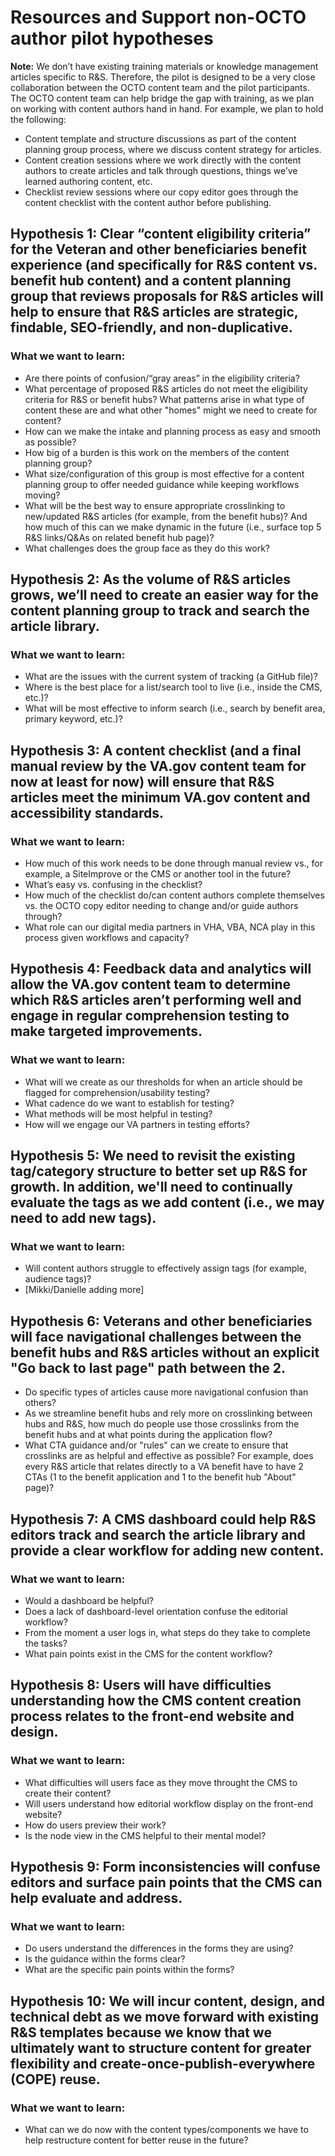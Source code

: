 # Resources and Support non-OCTO author pilot hypotheses

**Note:** We don’t have existing training materials or knowledge management articles specific to R&S. Therefore, the pilot is designed to be a very close collaboration between the OCTO content team and the pilot participants. The OCTO content team can help bridge the gap with training, as we plan on working with content authors hand in hand. For example, we plan to hold the following:
 - Content template and structure discussions as part of the content planning group process, where we discuss content strategy for articles.
 - Content creation sessions where we work directly with the content authors to create articles and talk through questions, things we’ve learned authoring content, etc.
 - Checklist review sessions where our copy editor goes through the content checklist with the content author before publishing.

## Hypothesis 1: Clear “content eligibility criteria” for the Veteran and other beneficiaries benefit experience (and specifically for R&S content vs. benefit hub content) and a content planning group that reviews proposals for R&S articles will help to ensure that R&S articles are strategic, findable, SEO-friendly, and non-duplicative.

### What we want to learn:
- Are there points of confusion/“gray areas” in the eligibility criteria?
- What percentage of proposed R&S articles do not meet the eligibility criteria for R&S or benefit hubs? What patterns arise in what type of content these are and what other "homes" might we need to create for content?
- How can we make the intake and planning process as easy and smooth as possible?
- How big of a burden is this work on the members of the content planning group?
- What size/configuration of this group is most effective for a content planning group to offer needed guidance while keeping workflows moving?
- What will be the best way to ensure appropriate crosslinking to new/updated R&S articles (for example, from the benefit hubs)? And how much of this can we make dynamic in the future (i.e., surface top 5 R&S links/Q&As on related benefit hub page)?
- What challenges does the group face as they do this work? 

## Hypothesis 2: As the volume of R&S articles grows, we’ll need to create an easier way for the content planning group to track and search the article library.

### What we want to learn:
- What are the issues with the current system of tracking (a GitHub file)?
- Where is the best place for a list/search tool to live (i.e., inside the CMS, etc.)?
- What will be most effective to inform search (i.e., search by benefit area, primary keyword, etc.)?

## Hypothesis 3: A content checklist (and a final manual review by the VA.gov content team for now at least for now) will ensure that R&S articles meet the minimum VA.gov content and accessibility standards.

### What we want to learn: 
- How much of this work needs to be done through manual review vs., for example, a SiteImprove or the CMS or another tool in the future?
- What’s easy vs. confusing in the checklist?
- How much of the checklist do/can content authors complete themselves vs. the OCTO copy editor needing to change and/or guide authors through? 
- What role can our digital media partners in VHA, VBA, NCA play in this process given workflows and capacity?

## Hypothesis 4: Feedback data and analytics will allow the VA.gov content team to determine which R&S articles aren’t performing well and engage in regular comprehension testing to make targeted improvements.

### What we want to learn:
- What will we create as our thresholds for when an article should be flagged for comprehension/usability testing?
- What cadence do we want to establish for testing?
- What methods will be most helpful in testing?
- How will we engage our VA partners in testing efforts?

## Hypothesis 5: We need to revisit the existing tag/category structure to better set up R&S for growth. In addition, we'll need to continually evaluate the tags as we add content (i.e., we may need to add new tags).

### What we want to learn:
- Will content authors struggle to effectively assign tags (for example, audience tags)?
- [Mikki/Danielle adding more]

## Hypothesis 6: Veterans and other beneficiaries will face navigational challenges between the benefit hubs and R&S articles without an explicit "Go back to last page" path between the 2.
- Do specific types of articles cause more navigational confusion than others?
- As we streamline benefit hubs and rely more on crosslinking between hubs and R&S, how much do people use those crosslinks from the benefit hubs and at what points during the application flow?
- What CTA guidance and/or "rules" can we create to ensure that crosslinks are as helpful and effective as possible? For example, does every R&S article that relates directly to a VA benefit have to have 2 CTAs (1 to the benefit application and 1 to the benefit hub "About" page)?

## Hypothesis 7: A CMS dashboard could help R&S editors track and search the article library and provide a clear workflow for adding new content. 

### What we want to learn:
- Would a dashboard be helpful?
- Does a lack of dashboard-level orientation confuse the editorial workflow?
- From the moment a user logs in, what steps do they take to complete the tasks?
- What pain points exist in the CMS for the content workflow?


## Hypothesis 8: Users will have difficulties understanding how the CMS content creation process relates to the front-end website and design. 

### What we want to learn:
- What difficulties will users face as they move throught the CMS to create their content?
- Will users understand how editorial workflow display on the front-end website?
- How do users preview their work?
- Is the node view in the CMS helpful to their mental model?

## Hypothesis 9: Form inconsistencies will confuse editors and surface pain points that the CMS can help evaluate and address. 

### What we want to learn:
- Do users understand the differences in the forms they are using?
- Is the guidance within the forms clear?
- What are the specific pain points within the forms?

## Hypothesis 10: We will incur content, design, and technical debt as we move forward with existing R&S templates because we know that we ultimately want to structure content for greater flexibility and create-once-publish-everywhere (COPE) reuse.

### What we want to learn:
- What can we do now with the content types/components we have to help restructure content for better reuse in the future?



